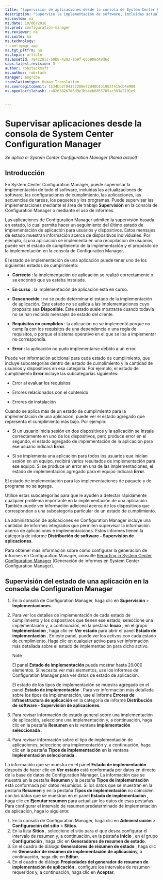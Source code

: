 ```yaml
---
title: "Supervisión de aplicaciones desde la consola de System Center Configuration Manager | System Center Configuration Manager"
description: "Supervise la implementación de software, incluidas actualizaciones, configuración de cumplimiento y aplicaciones, mediante el área de trabajo Configuración de Configuration Manager."
ms.custom: na
ms.date: 10/06/2016
ms.prod: configuration-manager
ms.reviewer: na
ms.suite: na
ms.technology:
- configmgr-app
ms.tgt_pltfrm: na
ms.topic: article
ms.assetid: 784c295c-b8b8-4202-ab9f-665908d49d6d
caps.latest.revision: 5
author: robstackmsft
ms.author: robstack
manager: angrobe
translationtype: Human Translation
ms.sourcegitcommit: 1134bb2f04152288e72d40b1b1083f415cb4e900
ms.openlocfilehash: ca82638267d6d9e1bb4eb6855785ac383a2191e9


---
```

# <a name="monitor-applications-from-the-system-center-configuration-manager-console"></a>Supervisar aplicaciones desde la consola de System Center Configuration Manager

*Se aplica a: System Center Configuration Manager (Rama actual)*


## <a name="introduction"></a>Introducción

En System Center Configuration Manager, puede supervisar la implementación de todo el software, incluidas las actualizaciones de software, las configuraciones de cumplimiento, las aplicaciones, las secuencias de tareas, los paquetes y los programas. Puede supervisar las implementaciones mediante el área de trabajo **Supervisión** en la consola de Configuration Manager o mediante el uso de informes.  

 Las aplicaciones de Configuration Manager admiten la supervisión basada en estado, lo cual permite hacer un seguimiento del último estado de implementación de aplicación para usuarios y dispositivos. Estos mensajes de estado muestran información acerca de dispositivos individuales. Por ejemplo, si una aplicación se implementa en una recopilación de usuarios, puede ver el estado de cumplimiento de la implementación y el propósito de la implementación en la consola de Configuration Manager.  

 El estado de implementación de una aplicación puede tener uno de los siguientes estados de cumplimiento:  

-   **Correcto** : la implementación de aplicación se realizó correctamente o se encontró que ya estaba instalada.  

-   **En curso** : la implementación de aplicación está en curso.  

-   **Desconocido** : no se pudo determinar el estado de la implementación de aplicación. Este estado no se aplica a las implementaciones cuyo propósito sea **Disponible**. Este estado suele mostrarse cuando todavía no se han recibido mensajes de estado del cliente.  

-   **Requisitos no cumplidos** : la aplicación no se implementó porque no cumplía con los requisitos de una dependencia o una regla de requisitos, o porque el sistema operativo en el que se iba a implementar no correspondía.  

-   **Error** : la aplicación no pudo implementarse debido a un error.  
  
Puede ver información adicional para cada estado de cumplimiento, que incluye subcategorías dentro del estado de cumplimiento y la cantidad de usuarios y dispositivos en esa categoría. Por ejemplo, el estado de cumplimiento **Error** incluye las subcategorías siguientes:  
  
-   Error al evaluar los requisitos  

-   Errores relacionados con el contenido  

-   Errores de instalación  

 Cuando se aplica más de un estado de cumplimiento para la implementación de una aplicación, puede ver el estado agregado que representa el cumplimiento más bajo. Por ejemplo:  

-   Si un usuario inicia sesión en dos dispositivos y la aplicación se instala correctamente en uno de los dispositivos, pero produce error en el segundo, el estado agregado de implementación de la aplicación para ese usuario indicará **Error**.  

-   Si se implementa una aplicación para todos los usuarios que inician sesión en un equipo, recibirá varios resultados de implementación para ese equipo. Si se produce un error en una de las implementaciones, el estado de implementación agregado para el equipo indicará **Error**.  
  
El estado de implementación para las implementaciones de paquete y de programa no se agrega.  
  
 Utilice estas subcategorías para que le ayuden a detectar rápidamente cualquier problema importante en la implementación de una aplicación. También puede ver información adicional acerca de los dispositivos que corresponden a una subcategoría particular de un estado de cumplimiento.  

 La administración de aplicaciones en Configuration Manager incluye una cantidad de informes integrados que permiten supervisar la información acerca de aplicaciones e implementaciones. Estos informes tienen la categoría de informe **Distribución de software - Supervisión de aplicaciones**.  

 Para obtener más información sobre cómo configurar la generación de informes en Configuration Manager, consulte [Reporting in System Center Configuration Manager](../../core/servers/manage/reporting.md) (Generación de informes en System Center Configuration Manager).  
  
## <a name="monitor-the-state-of-an-application-in-the-configuration-manager-console"></a>Supervisión del estado de una aplicación en la consola de Configuration Manager  
  
1.  En la consola de Configuration Manager, haga clic en **Supervisión** > **Implementaciones**.  
  
3.  Para ver los detalles de implementación de cada estado de cumplimiento y los dispositivos que tienen ese estado, seleccione una implementación y, a continuación, en la pestaña **Inicio** , en el grupo **Implementación** , haga clic en **Ver estado** para abrir el panel **Estado de implementación** . En este panel, puede ver los activos con cada estado de cumplimiento. Haga clic en cualquier activo para ver información más detallada sobre el estado de implementación para dicho activo.  

    > [!NOTE]  
    >  El panel **Estado de implementación** puede mostrar hasta 20.000 elementos. Si necesita ver más elementos, use los informes de Configuration Manager para ver datos de estado de aplicación.  
    >   
    >  El estado de los tipos de implementación se muestra agregado en el panel **Estado de implementación** . Para ver información más detallada sobre los tipos de implementación, use el informe **Errores de infraestructura de aplicación** en la categoría de informe **Distribución de software - Supervisión de aplicaciones**.  

4.  Para revisar información de estado general sobre una implementación de aplicación, seleccione una implementación y, a continuación, haga clic en la pestaña **Resumen** en la ventana **Implementación seleccionada** .  

5.  Para revisar información sobre el tipo de implementación de aplicaciones, seleccione una implementación y, a continuación, haga clic en la pestaña **Tipos de implementación** en la ventana **Implementación seleccionada** .  

La información que se muestra en el panel **Estado de implementación** después de hacer clic en **Ver estado** está conformada por datos en directo de la base de datos de Configuration Manager. La información que se muestra en la pestaña **Resumen** y la pestaña **Tipos de implementación** está conformada por datos resumidos. Si los datos que se muestran en la pestaña **Resumen** y en la pestaña **Tipos de implementación** no coinciden con los datos que se muestran en el panel **Estado de implementación** , haga clic en **Ejecutar resumen** para actualizar los datos de esas pestañas. Para configurar el intervalo de resumen predeterminado de implementación de aplicación, haga lo siguiente:  
1. En la consola de Configuration Manager, haga clic en **Administración** > **Configuración del sitio** > **Sitios**.
2. En la lista **Sitios** , seleccione el sitio para el que desea configurar el intervalo de resumen y, a continuación, en la pestaña **Inicio** , en el grupo **Configuración** , haga clic en **Generadores de resumen de estado**.
3. En el cuadro de diálogo **Generadores de resumen de estado** , haga clic en **Generador de resumen de implementación de aplicación**y, a continuación, haga clic en **Editar**.  
4. En el cuadro de diálogo **Propiedades del generador de resumen de implementación de aplicación** , configure los intervalos de resumen requeridos y, a continuación, haga clic en **Aceptar**.  



<!--HONumber=Nov16_HO1-->


